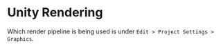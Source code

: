 # Unity Rendering

Which render pipeline is being used is under `Edit > Project Settings > Graphics`.
